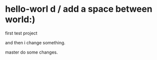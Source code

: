 # hello-worl d / add a space between world:)
first test project 

and then i change something.

master do some changes.
